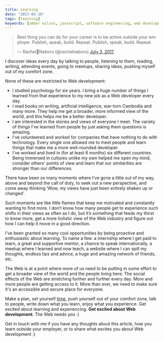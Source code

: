 ```yaml
---
title: Learning
date: "2017-03-16"
tags: [learning]
keywords: [amber wilson, javascript, software engineering, web development, coding]
---
```


<blockquote class="twitter-tweet" data-lang="en">
    <p lang="en" dir="ltr">Best thing you can do for your career is to be active outside your employer. Publish, speak, build. Repeat.
        Publish, speak, build. Repeat.</p>&mdash; Rachel🦄Nabors (@rachelnabors) <a href="https://twitter.com/rachelnabors/status/881730920331452416">July 3, 2017</a>
</blockquote>

I discover ideas every day by talking to people, listening to them, reading, writing, attending events, going to meetups, sharing ideas, pushing myself out of my comfort zone.

None of these are restricted to Web development:

*   I studied psychology for six years. I bring a huge number of things I learned from that experience to my new job as a Web developer every day.
*   I read books on writing, artificial intelligence, war-torn Cambodia and many more. They help me get a broader, more informed view of the world, and this helps me be a better developer.
*   I am interested in the stories and views of everyone I meet. The variety of things I've learned from people by just asking them questions is amazing.
*   I've volunteered and worked for companies that have nothing to do with technology. Every single one allowed me to meet people and learn things that make me a more well-rounded developer.
*   I've worked and lived in (for at least 6 months) six different countries. Being immersed in cultures unlike my own helped me open my mind, consider others' points of view and learn that our similarities are stronger than our differences.

There have been so many moments where I’ve gone a little out of my way, above and beyond the call of duty, to seek out a new perspective, and come away thinking ‘Wow, my views have just been entirely shaken up or changed’.

Such moments are like little flames that keep me motivated and constantly wanting to find more. I don’t know how many people get to experience such shifts in their views as often as I do, but it’s something that feeds my thirst to know more, get a more holistic view of the Web industry and figure out how I can help it move in a good direction.

I've been granted so many cool opportunities by being proactive and enthusiastic about learning. To name a few: a internship where I get paid to learn, a great and supportive mentor, a chance to speak internationally, a meetup where I learned and now teach, a website where I can spill my thoughts, endless tips and advice, a huge and amazing network of friends, etc.

The Web is at a point where more of us need to be putting in some effort to get a broader view of the world and the people living here. The social effects of the Web are stretching further and further every day. More and more people are getting access to it. More than ever, we need to make sure it's an accessible and secure place for everyone.

Make a plan, set yourself [time](https://cirillocompany.de/pages/pomodoro-technique), push yourself out of your comfort zone, talk to people, write down what you learn, enjoy what you experience. Get excited about learning and experiencing. **Get excited about Web development**. The Web needs you :)

Get in touch with me if you have any thoughts about this article, how you learn outside your employer, or to share what excites you about Web development :)
